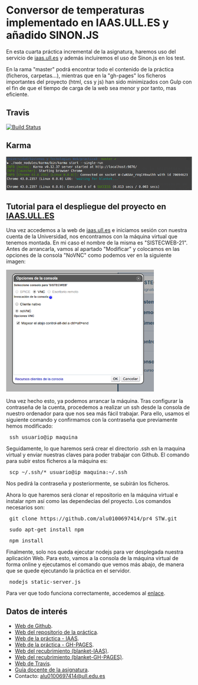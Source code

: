 # Conversor de temperaturas implementado en IAAS.ULL.ES y añadido SINON.JS

En esta cuarta práctica incremental de la asignatura, haremos uso del servicio de [iaas.ull.es](http://iaas.ull.es/ovirt-engine/) y además incluiremos el uso de Sinon.js en los test.

En la rama "master" podrá encontrar todo el contenido de la práctica (ficheros, carpetas...), mientras que en la "gh-pages" los ficheros importantes del proyecto (html, css y js) han sido minimizados con Gulp con el fin de que el tiempo de carga de la web sea menor y por tanto, mas eficiente.

## Travis

[![Build Status](https://travis-ci.org/alu0100697414/pr3_STW.svg?branch=master)](https://travis-ci.org/alu0100697414/pr3_STW)

## Karma

![Karma](img/karma.png)

## Tutorial para el despliegue del proyecto en [IAAS.ULL.ES](http://iaas.ull.es/ovirt-engine/)

Una vez accedemos a la web de [iaas.ull.es](http://iaas.ull.es/ovirt-engine/) e iniciamos sesión con nuestra cuenta de la Universidad, nos encontramos con la máquina virtual que tenemos montada. En mi caso el nombre de la misma es "SISTECWEB-21". Antes de arrancarla, vamos al apartado "Modificar" y colocamos en las opciones de la consola "NoVNC" como podemos ver en la siguiente imagen:

![NoVNC](img/1.png)

Una vez hecho esto, ya podemos arrancar la máquina. Tras configurar la contraseña de la cuenta, procedemos a realizar un ssh desde la consola de nuestro ordenador para que nos sea más fácil trabajar. Para ello, usamos el siguiente comando y confirmamos con la contraseña que previamente hemos modificado:

<pre> ssh usuario@ip_maquina </pre>

Seguidamente, lo que haremos será crear el directorio .ssh en la maquina virtual y enviar nuestras claves para poder trabajar con Github. El comando para subir estos ficheros a la máquina es:

<pre> scp ~/.ssh/* usuario@ip_maquina:~/.ssh </pre>

Nos pedirá la contraseña y posteriormente, se subirán los ficheros.

Ahora lo que haremos será clonar el repositorio en la máquina virtual e instalar npm así como las dependecias del proyecto. Los comandos necesarios son:

<pre> git clone https://github.com/alu0100697414/pr4_STW.git </pre>
<pre> sudo apt-get install npm </pre>
<pre> npm install </pre>

Finalmente, solo nos queda ejecutar nodejs para ver desplegada nuestra aplicación Web. Para esto, vamos a la consola de la máquina virtual de forma online y ejecutamos el comando que vemos más abajo, de manera que se quede ejecutando la práctica en el servidor.

<pre> nodejs static-server.js </pre>

Para ver que todo funciona correctamente, accedemos al [enlace](http://10.6.128.79:8080/index.html).


## Datos de interés

- [Web de Github](http://alu0100697414.github.io/).
- [Web del repositorio de la práctica](https://github.com/alu0100697414/pr4_STW/tree/master).
- [Web de la práctica - IAAS](http://10.6.128.79:8080/index.html).
- [Web de la práctica - GH-PAGES](http://alu0100697414.github.io/pr3_STW/).
- [Web del recubrimiento (blanket-IAAS)](http://10.6.128.79:8080/test/test_blanket.html).
- [Web del recubrimiento (blanket-GH-PAGES)](http://alu0100697414.github.io/pr4_STW/test/test_blanket.html).
- [Web de Travis](https://travis-ci.org/alu0100697414/pr4_STW).
- [Guía docente de la asignatura](http://eguia.ull.es/etsii/query.php?codigo=139264512).
- Contacto: alu0100697414@ull.edu.es
